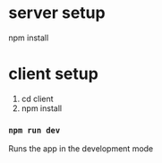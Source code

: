 # server setup
npm install

# client setup
1. cd client
2. npm install

### `npm run dev`
Runs the app in the development mode